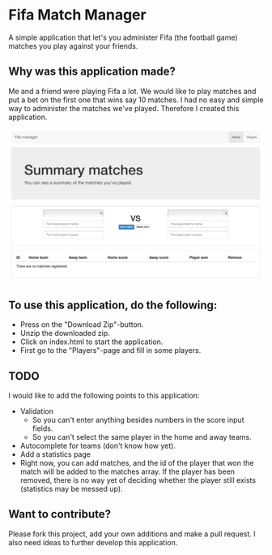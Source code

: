 # Fifa Match Manager
A simple application that let's you administer Fifa (the football game) matches you play against your friends.

## Why was this application made?
Me and a friend were playing Fifa a lot. We would like to play matches and put a bet on the first one that wins say 10 matches. I had no easy and simple way to administer the matches we've played. Therefore I created this application.

![Alt text](/img/preview.png?raw=true "Preview of the Fifa Match Manager")

## To use this application, do the following:
* Press on the "Download Zip"-button.
* Unzip the downloaded zip.
* Click on index.html to start the application.
* First go to the "Players"-page and fill in some players.

## TODO
I would like to add the following points to this application:
* Validation
   * So you can't enter anything besides numbers in the score input fields.
   * So you can't select the same player in the home and away teams.
* Autocomplete for teams (don't know how yet).
* Add a statistics page
* Right now, you can add matches, and the id of the player that won the match will be added to the matches array. If the player has been removed, there is no way yet of deciding whether the player still exists (statistics may be messed up).

## Want to contribute?
Please fork this project, add your own additions and make a pull request. I also need ideas to further develop this application.
